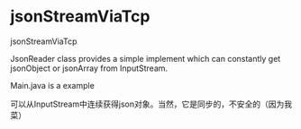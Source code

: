 # jsonStreamViaTcp
jsonStreamViaTcp

JsonReader class
provides a simple implement which can constantly get jsonObject or jsonArray from InputStream.

Main.java is a example

可以从InputStream中连续获得json对象。当然，它是同步的，不安全的（因为我菜）
